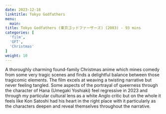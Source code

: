 ```yaml
---
date: 2023-12-18
linktitle: Tokyo Godfathers
menu:
  main:
title: Tokyo Godfathers (東京ゴッドファーザーズ) (2003) - 93 mins
categories: [
  'film',
  'GFT',
  'Christmas'
]
weight: 10
---
```


A thoroughly charming found-family Christmas anime which mines comedy from some very tragic scenes and finds a delightful balance between those tragicomic elements. The film excels at weaving a twisting narrative but never feeling tangled. Some aspects of the portrayal of queerness through the character of Hana (Umegaki Yoshiaki) feel regressive in 2023 and through my particular cultural lens as a white Anglo critic but on the whole it feels like Kon Satoshi had his heart in the right place with it particularly as the characters deepen and reveal themselves throughout the narrative.

